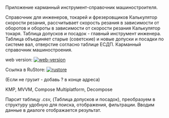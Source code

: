 Приложение карманный инструмент-справочник машиностроителя.

Справочник для инженеров, токарей и фрезеровщиков
Калькулятор скорости резания, рассчитывает скорость резания в зависимости от оборотов и обороты в зависимости от скорости резания
Калькулятор токаря. 
Таблица допусков и посадок - главный инструмент инженера. 
Таблица объединяет старые (советские) и новые допуски и посадки по системе вал, отверстие согласно таблице ЕСДП.
Карманный справочник машиностроения.

web version: 
[![web-version](https://img.shields.io/badge/web-link-blue)](https://toffeantyri.github.io/tolerance?)


Ссылка в RuStore:
[![rustore](https://img.shields.io/badge/rustore-link-blue)](https://www.rustore.ru/catalog/app/ru.tolerances.app)

(Если не грузит - добавь ? в конце адреса)


KMP, MVVM, Compose Multiplatform, Decompose

Парсит таблицу .csv, (Таблица допусков и посадок), преобразуем в структуру удобную для поиска, отображения, фильтрации. 
Вводим данные в диалоге отображается результат. 



